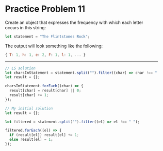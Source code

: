 # Practice Problem 11

Create an object that expresses the frequency with which each letter occurs in this string:

```js
let statement = "The Flintstones Rock";
```

The output will look something like the following:

```js
{ T: 1, h: 1, e: 2, F: 1, l: 1, ... }
```

---

```js
// LS solution
let charsInStatement = statement.split("").filter((char) => char !== " ");
let result = {};

charsInStatement.forEach((char) => {
  result[char] = result[char] || 0;
  result[char] += 1;
});
```

```js
// My initial solution
let result = {};

let filtered = statement.split("").filter((el) => el !== " ");

filtered.forEach((el) => {
  if (result[el]) result[el] += 1;
  else result[el] = 1;
});
```
